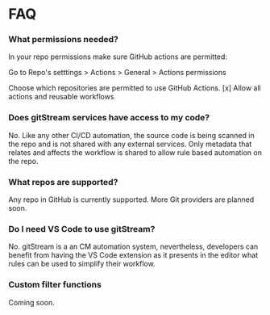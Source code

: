 # FAQ

### What permissions needed?

In your repo permissions make sure GitHub actions are permitted:

Go to Repo's setttings > Actions > General > Actions permissions


Choose which repositories are permitted to use GitHub Actions.
[x] Allow all actions and reusable workflows

### Does gitStream services have access to my code?

No. Like any other CI/CD automation, the source code is being scanned in the repo and is not 
shared with any external services. Only metadata that relates and affects the workflow is shared to 
allow rule based automation on the repo.

### What repos are supported?

Any repo in GitHub is currently supported. More Git providers are planned soon.

### Do I need VS Code to use gitStream?

No. gitStream is a an CM automation system, nevertheless, developers can benefit from having the VS Code 
extension as it presents in the editor what rules can be used to simplify their workflow.

### Custom filter functions 

Coming soon.